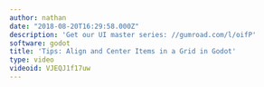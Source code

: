 ```yaml
---
author: nathan
date: "2018-08-20T16:29:58.000Z"
description: 'Get our UI master series: //gumroad.com/l/oifP'
software: godot
title: 'Tips: Align and Center Items in a Grid in Godot'
type: video
videoid: VJEQJ1f17uw
---
```

